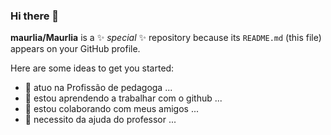 ### Hi there 👋


**maurlia/Maurlia** is a ✨ _special_ ✨ repository because its `README.md` (this file) appears on your GitHub profile.

Here are some ideas to get you started:

- 🔭 atuo na Profissão de pedagoga ...
- 🌱 estou aprendendo a trabalhar com o github ...
- 👯 estou colaborando com meus amigos ...
- 🤔 necessito da ajuda do professor ...


